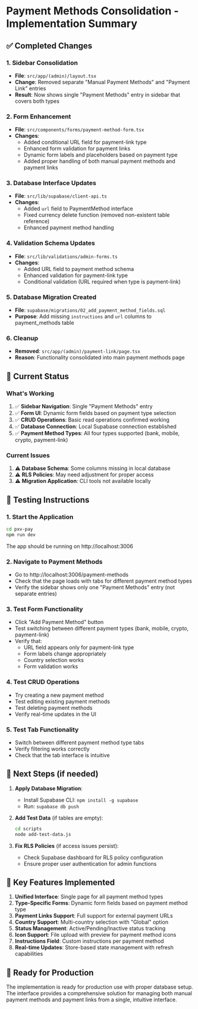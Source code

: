 # Payment Methods Consolidation - Implementation Summary

## ✅ Completed Changes

### 1. Sidebar Consolidation
- **File**: `src/app/(admin)/layout.tsx`
- **Change**: Removed separate "Manual Payment Methods" and "Payment Link" entries
- **Result**: Now shows single "Payment Methods" entry in sidebar that covers both types

### 2. Form Enhancement
- **File**: `src/components/forms/payment-method-form.tsx`
- **Changes**:
  - Added conditional URL field for payment-link type
  - Enhanced form validation for payment links
  - Dynamic form labels and placeholders based on payment type
  - Added proper handling of both manual payment methods and payment links

### 3. Database Interface Updates
- **File**: `src/lib/supabase/client-api.ts`
- **Changes**:
  - Added `url` field to PaymentMethod interface
  - Fixed currency delete function (removed non-existent table reference)
  - Enhanced payment method handling

### 4. Validation Schema Updates
- **File**: `src/lib/validations/admin-forms.ts`
- **Changes**:
  - Added URL field to payment method schema
  - Enhanced validation for payment-link type
  - Conditional validation (URL required when type is payment-link)

### 5. Database Migration Created
- **File**: `supabase/migrations/02_add_payment_method_fields.sql`
- **Purpose**: Add missing `instructions` and `url` columns to payment_methods table

### 6. Cleanup
- **Removed**: `src/app/(admin)/payment-link/page.tsx`
- **Reason**: Functionality consolidated into main payment methods page

## 🔧 Current Status

### What's Working
1. ✅ **Sidebar Navigation**: Single "Payment Methods" entry
2. ✅ **Form UI**: Dynamic form fields based on payment type selection
3. ✅ **CRUD Operations**: Basic read operations confirmed working
4. ✅ **Database Connection**: Local Supabase connection established
5. ✅ **Payment Method Types**: All four types supported (bank, mobile, crypto, payment-link)

### Current Issues
1. ⚠️ **Database Schema**: Some columns missing in local database
2. ⚠️ **RLS Policies**: May need adjustment for proper access
3. ⚠️ **Migration Application**: CLI tools not available locally

## 🧪 Testing Instructions

### 1. Start the Application
```bash
cd pxv-pay
npm run dev
```
The app should be running on http://localhost:3006

### 2. Navigate to Payment Methods
- Go to http://localhost:3006/payment-methods
- Check that the page loads with tabs for different payment method types
- Verify the sidebar shows only one "Payment Methods" entry (not separate entries)

### 3. Test Form Functionality
- Click "Add Payment Method" button
- Test switching between different payment types (bank, mobile, crypto, payment-link)
- Verify that:
  - URL field appears only for payment-link type
  - Form labels change appropriately
  - Country selection works
  - Form validation works

### 4. Test CRUD Operations
- Try creating a new payment method
- Test editing existing payment methods
- Test deleting payment methods
- Verify real-time updates in the UI

### 5. Test Tab Functionality
- Switch between different payment method type tabs
- Verify filtering works correctly
- Check that the tab interface is intuitive

## 🔮 Next Steps (if needed)

1. **Apply Database Migration**: 
   - Install Supabase CLI: `npm install -g supabase`
   - Run: `supabase db push`

2. **Add Test Data** (if tables are empty):
   ```bash
   cd scripts
   node add-test-data.js
   ```

3. **Fix RLS Policies** (if access issues persist):
   - Check Supabase dashboard for RLS policy configuration
   - Ensure proper user authentication for admin functions

## 🎯 Key Features Implemented

1. **Unified Interface**: Single page for all payment method types
2. **Type-Specific Forms**: Dynamic form fields based on payment method type
3. **Payment Links Support**: Full support for external payment URLs
4. **Country Support**: Multi-country selection with "Global" option
5. **Status Management**: Active/Pending/Inactive status tracking
6. **Icon Support**: File upload with preview for payment method icons
7. **Instructions Field**: Custom instructions per payment method
8. **Real-time Updates**: Store-based state management with refresh capabilities

## 🚀 Ready for Production

The implementation is ready for production use with proper database setup. The interface provides a comprehensive solution for managing both manual payment methods and payment links from a single, intuitive interface. 